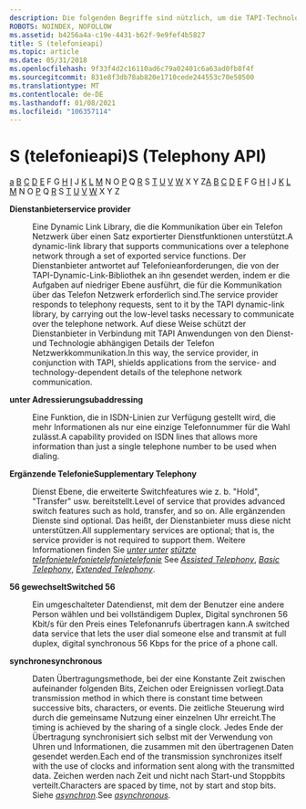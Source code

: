 ```yaml
---
description: Die folgenden Begriffe sind nützlich, um die TAPI-Technologie zu verstehen.
ROBOTS: NOINDEX, NOFOLLOW
ms.assetid: b4256a4a-c19e-4431-b62f-9e9fef4b5827
title: S (telefonieapi)
ms.topic: article
ms.date: 05/31/2018
ms.openlocfilehash: 9f33f4d2c16110ad6c79a02401c6a63ad0fb8f4f
ms.sourcegitcommit: 831e8f3db78ab820e1710cede244553c70e50500
ms.translationtype: MT
ms.contentlocale: de-DE
ms.lasthandoff: 01/08/2021
ms.locfileid: "106357114"
---
```

# <a name="s-telephony-api"></a><span data-ttu-id="042a4-103">S (telefonieapi)</span><span class="sxs-lookup"><span data-stu-id="042a4-103">S (Telephony API)</span></span>

<span data-ttu-id="042a4-104">[a](a-tapgloss.md) [B](b-tapgloss.md) [C](c-tapgloss.md) [D](d-tapgloss.md) [E](e-tapgloss.md) F G [H](h-tapgloss.md) [I](i-tapgloss.md) J [K](k-tapgloss.md) [L](l-tapgloss.md) [M](m-tapgloss.md) N O [P](p-tapgloss.md) Q [R](r-tapgloss.md) S [T](t-tapgloss.md) [U](u-tapgloss.md) [V](v-tapgloss.md) [W](w-tapgloss.md) X Y Z</span><span class="sxs-lookup"><span data-stu-id="042a4-104">[A](a-tapgloss.md) [B](b-tapgloss.md) [C](c-tapgloss.md) [D](d-tapgloss.md) [E](e-tapgloss.md) F G [H](h-tapgloss.md) [I](i-tapgloss.md) J [K](k-tapgloss.md) [L](l-tapgloss.md) [M](m-tapgloss.md) N O [P](p-tapgloss.md) Q [R](r-tapgloss.md) S [T](t-tapgloss.md) [U](u-tapgloss.md) [V](v-tapgloss.md) [W](w-tapgloss.md) X Y Z</span></span>

<dl> <dt>

<span data-ttu-id="042a4-105"><span id="tapi2.service_provider_tapgloss"></span><span id="TAPI2.SERVICE_PROVIDER_TAPGLOSS"></span>**Dienstanbieter**</span><span class="sxs-lookup"><span data-stu-id="042a4-105"><span id="tapi2.service_provider_tapgloss"></span><span id="TAPI2.SERVICE_PROVIDER_TAPGLOSS"></span>**service provider**</span></span>
</dt> <dd>

<span data-ttu-id="042a4-106">Eine Dynamic Link Library, die die Kommunikation über ein Telefon Netzwerk über einen Satz exportierter Dienstfunktionen unterstützt.</span><span class="sxs-lookup"><span data-stu-id="042a4-106">A dynamic-link library that supports communications over a telephone network through a set of exported service functions.</span></span> <span data-ttu-id="042a4-107">Der Dienstanbieter antwortet auf Telefonieanforderungen, die von der TAPI-Dynamic-Link-Bibliothek an ihn gesendet werden, indem er die Aufgaben auf niedriger Ebene ausführt, die für die Kommunikation über das Telefon Netzwerk erforderlich sind.</span><span class="sxs-lookup"><span data-stu-id="042a4-107">The service provider responds to telephony requests, sent to it by the TAPI dynamic-link library, by carrying out the low-level tasks necessary to communicate over the telephone network.</span></span> <span data-ttu-id="042a4-108">Auf diese Weise schützt der Dienstanbieter in Verbindung mit TAPI Anwendungen von den Dienst-und Technologie abhängigen Details der Telefon Netzwerkkommunikation.</span><span class="sxs-lookup"><span data-stu-id="042a4-108">In this way, the service provider, in conjunction with TAPI, shields applications from the service- and technology-dependent details of the telephone network communication.</span></span>

</dd> <dt>

<span data-ttu-id="042a4-109"><span id="tapi2.subaddressing_tapgloss"></span><span id="TAPI2.SUBADDRESSING_TAPGLOSS"></span>**unter Adressierung**</span><span class="sxs-lookup"><span data-stu-id="042a4-109"><span id="tapi2.subaddressing_tapgloss"></span><span id="TAPI2.SUBADDRESSING_TAPGLOSS"></span>**subaddressing**</span></span>
</dt> <dd>

<span data-ttu-id="042a4-110">Eine Funktion, die in ISDN-Linien zur Verfügung gestellt wird, die mehr Informationen als nur eine einzige Telefonnummer für die Wahl zulässt.</span><span class="sxs-lookup"><span data-stu-id="042a4-110">A capability provided on ISDN lines that allows more information than just a single telephone number to be used when dialing.</span></span>

</dd> <dt>

<span data-ttu-id="042a4-111"><span id="tapi2.supplementary_telephony_tapgloss"></span><span id="TAPI2.SUPPLEMENTARY_TELEPHONY_TAPGLOSS"></span>**Ergänzende Telefonie**</span><span class="sxs-lookup"><span data-stu-id="042a4-111"><span id="tapi2.supplementary_telephony_tapgloss"></span><span id="TAPI2.SUPPLEMENTARY_TELEPHONY_TAPGLOSS"></span>**Supplementary Telephony**</span></span>
</dt> <dd>

<span data-ttu-id="042a4-112">Dienst Ebene, die erweiterte Switchfeatures wie z. b. "Hold", "Transfer" usw. bereitstellt.</span><span class="sxs-lookup"><span data-stu-id="042a4-112">Level of service that provides advanced switch features such as hold, transfer, and so on.</span></span> <span data-ttu-id="042a4-113">Alle ergänzenden Dienste sind optional. Das heißt, der Dienstanbieter muss diese nicht unterstützen.</span><span class="sxs-lookup"><span data-stu-id="042a4-113">All supplementary services are optional; that is, the service provider is not required to support them.</span></span> <span data-ttu-id="042a4-114">Weitere Informationen finden Sie [*unter unter*](b-tapgloss.md) [*stützte telefonietelefonietelefonietelefonie*](a-tapgloss.md) [](e-tapgloss.md#tapi2.extended_telephony_tapgloss)</span><span class="sxs-lookup"><span data-stu-id="042a4-114">See [*Assisted Telephony*](a-tapgloss.md), [*Basic Telephony*](b-tapgloss.md), [*Extended Telephony*](e-tapgloss.md#tapi2.extended_telephony_tapgloss).</span></span>

</dd> <dt>

<span data-ttu-id="042a4-115"><span id="tapi2.switched_56_tapgloss"></span><span id="TAPI2.SWITCHED_56_TAPGLOSS"></span>**56 gewechselt**</span><span class="sxs-lookup"><span data-stu-id="042a4-115"><span id="tapi2.switched_56_tapgloss"></span><span id="TAPI2.SWITCHED_56_TAPGLOSS"></span>**Switched 56**</span></span>
</dt> <dd>

<span data-ttu-id="042a4-116">Ein umgeschalteter Datendienst, mit dem der Benutzer eine andere Person wählen und bei vollständigem Duplex, Digital synchronen 56 Kbit/s für den Preis eines Telefonanrufs übertragen kann.</span><span class="sxs-lookup"><span data-stu-id="042a4-116">A switched data service that lets the user dial someone else and transmit at full duplex, digital synchronous 56 Kbps for the price of a phone call.</span></span>

</dd> <dt>

<span data-ttu-id="042a4-117"><span id="tapi2.synchronous_tapgloss"></span><span id="TAPI2.SYNCHRONOUS_TAPGLOSS"></span>**synchrone**</span><span class="sxs-lookup"><span data-stu-id="042a4-117"><span id="tapi2.synchronous_tapgloss"></span><span id="TAPI2.SYNCHRONOUS_TAPGLOSS"></span>**synchronous**</span></span>
</dt> <dd>

<span data-ttu-id="042a4-118">Daten Übertragungsmethode, bei der eine Konstante Zeit zwischen aufeinander folgenden Bits, Zeichen oder Ereignissen vorliegt.</span><span class="sxs-lookup"><span data-stu-id="042a4-118">Data transmission method in which there is constant time between successive bits, characters, or events.</span></span> <span data-ttu-id="042a4-119">Die zeitliche Steuerung wird durch die gemeinsame Nutzung einer einzelnen Uhr erreicht.</span><span class="sxs-lookup"><span data-stu-id="042a4-119">The timing is achieved by the sharing of a single clock.</span></span> <span data-ttu-id="042a4-120">Jedes Ende der Übertragung synchronisiert sich selbst mit der Verwendung von Uhren und Informationen, die zusammen mit den übertragenen Daten gesendet werden.</span><span class="sxs-lookup"><span data-stu-id="042a4-120">Each end of the transmission synchronizes itself with the use of clocks and information sent along with the transmitted data.</span></span> <span data-ttu-id="042a4-121">Zeichen werden nach Zeit und nicht nach Start-und Stoppbits verteilt.</span><span class="sxs-lookup"><span data-stu-id="042a4-121">Characters are spaced by time, not by start and stop bits.</span></span> <span data-ttu-id="042a4-122">Siehe [*asynchron*](a-tapgloss.md).</span><span class="sxs-lookup"><span data-stu-id="042a4-122">See [*asynchronous*](a-tapgloss.md).</span></span>

</dd> </dl>

 

 



